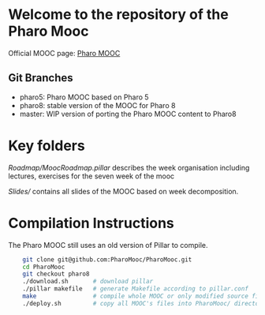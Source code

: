 # Welcome to the repository of the Pharo Mooc

Official MOOC page: [Pharo MOOC](http://mooc.pharo.org)

## Git Branches

- pharo5: Pharo MOOC based on Pharo 5
- pharo8: stable version of the MOOC for Pharo 8
- master: WIP version of porting the Pharo MOOC content to Pharo8

# Key folders

*Roadmap/MoocRoadmap.pillar* describes the week organisation including lectures, exercises for the seven week of the mooc

*Slides/* contains all slides of the MOOC based on week decomposition.

# Compilation Instructions

The Pharo MOOC still uses an old version of Pillar to compile.

```bash
	git clone git@github.com:PharoMooc/PharoMooc.git
	cd PharoMooc
	git checkout pharo8
	./download.sh		# download pillar
	./pillar makefile	# generate Makefile according to pillar.conf
	make				# compile whole MOOC or only modified source files
	./deploy.sh			# copy all MOOC's files into PharoMooc/ directory
```
